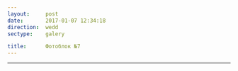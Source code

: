 ```yaml
---
layout:     post
date:       2017-01-07 12:34:18
direction:  wedd
sectype:    galery

title:      Фотоблок №7
---
```


<section class="wedd_galery">                       
        <div id="fotoblock-7" class="owl-carousel owl-theme same_galery">
            <a href="#galery" class="item"><div class="img_inline" style="background-image: url(../images/wedd/7_1.JPG"></div></a>
            <a href="#galery" class="item"><div class="img_inline" style="background-image: url(../images/wedd/7_2.jpg"></div></a>
            <a href="#galery" class="item"><div class="img_inline" style="background-image: url(../images/wedd/7_3.jpg"></div></a>
            <a href="#galery" class="item"><div class="img_inline" style="background-image: url(../images/wedd/7_4.JPG"></div></a>
            <a href="#galery" class="item"><div class="img_inline" style="background-image: url(../images/wedd/7_5.jpg"></div></a>
            <a href="#galery" class="item"><div class="img_inline" style="background-image: url(../images/wedd/7_6.JPG"></div></a>
        </div>
    <hr class="style-wedd">
</section>
